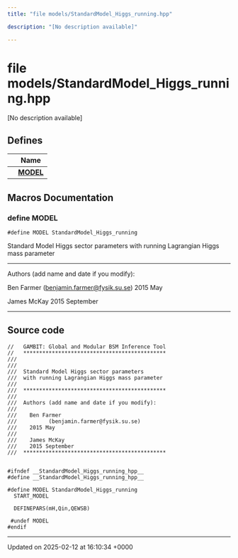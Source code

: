 ```yaml
---
title: "file models/StandardModel_Higgs_running.hpp"

description: "[No description available]"

---
```


# file models/StandardModel_Higgs_running.hpp

[No description available]

## Defines

|                | Name           |
| -------------- | -------------- |
|  | **[MODEL](/documentation/code/files/standardmodel__higgs__running_8hpp/#define-model)**  |




## Macros Documentation

### define MODEL

```
#define MODEL StandardModel_Higgs_running
```


Standard Model Higgs sector parameters with running Lagrangian Higgs mass parameter



------------------

Authors (add name and date if you modify):

Ben Farmer ([benjamin.farmer@fysik.su.se](mailto:benjamin.farmer@fysik.su.se)) 2015 May

James McKay 2015 September 

------------------


## Source code

```
//   GAMBIT: Global and Modular BSM Inference Tool
//   *********************************************
///
///
///  Standard Model Higgs sector parameters
///  with running Lagrangian Higgs mass parameter
///
///  *********************************************
///
///  Authors (add name and date if you modify):
///
///    Ben Farmer
///          (benjamin.farmer@fysik.su.se)
///    2015 May
///
///    James McKay
///    2015 September
///  *********************************************


#ifndef __StandardModel_Higgs_running_hpp__
#define __StandardModel_Higgs_running_hpp__

#define MODEL StandardModel_Higgs_running
  START_MODEL

  DEFINEPARS(mH,Qin,QEWSB)

 #undef MODEL
#endif
```


-------------------------------

Updated on 2025-02-12 at 16:10:34 +0000
